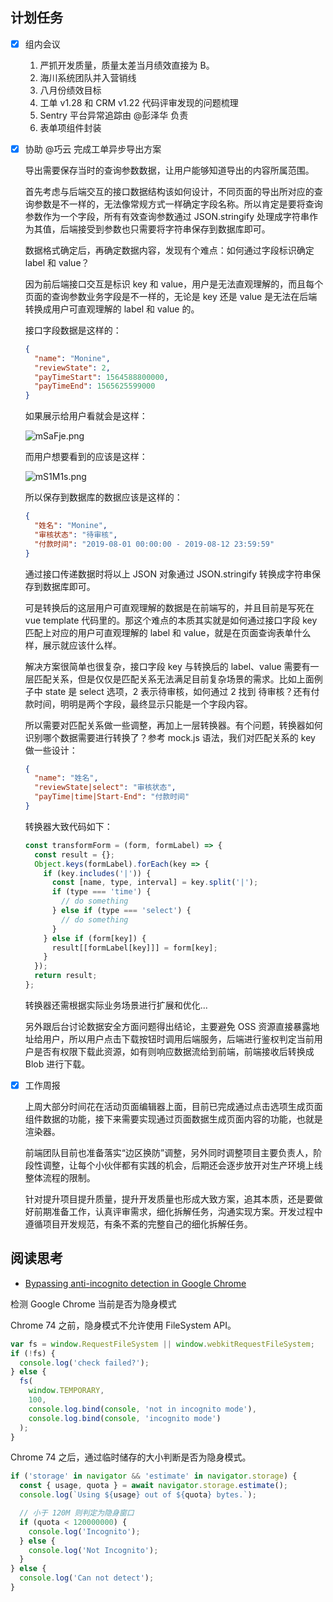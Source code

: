 ## 计划任务

- [x] 组内会议

  1. 严抓开发质量，质量太差当月绩效直接为 B。
  2. 海川系统团队并入营销线
  3. 八月份绩效目标
  4. 工单 v1.28 和 CRM v1.22 代码评审发现的问题梳理
  5. Sentry 平台异常追踪由 @彭泽华 负责
  6. 表单项组件封装

- [x] 协助 @巧云 完成工单异步导出方案

  导出需要保存当时的查询参数数据，让用户能够知道导出的内容所属范围。

  首先考虑与后端交互的接口数据结构该如何设计，不同页面的导出所对应的查询参数是不一样的，无法像常规方式一样确定字段名称。所以肯定是要将查询参数作为一个字段，所有有效查询参数通过 JSON.stringify 处理成字符串作为其值，后端接受到参数也只需要将字符串保存到数据库即可。

  数据格式确定后，再确定数据内容，发现有个难点：如何通过字段标识确定 label 和 value？

  因为前后端接口交互是标识 key 和 value，用户是无法直观理解的，而且每个页面的查询参数业务字段是不一样的，无论是 key 还是 value 是无法在后端转换成用户可直观理解的 label 和 value 的。

  接口字段数据是这样的：

  ```json
  {
    "name": "Monine",
    "reviewState": 2,
    "payTimeStart": 1564588800000,
    "payTimeEnd": 1565625599000
  }
  ```

  如果展示给用户看就会是这样：

  ![mSaFje.png](https://s2.ax1x.com/2019/08/12/mSaFje.png)

  而用户想要看到的应该是这样：

  ![mS1M1s.png](https://s2.ax1x.com/2019/08/12/mS1M1s.png)

  所以保存到数据库的数据应该是这样的：

  ```json
  {
    "姓名": "Monine",
    "审核状态": "待审核",
    "付款时间": "2019-08-01 00:00:00 - 2019-08-12 23:59:59"
  }
  ```

  通过接口传递数据时将以上 JSON 对象通过 JSON.stringify 转换成字符串保存到数据库即可。

  可是转换后的这层用户可直观理解的数据是在前端写的，并且目前是写死在 vue template 代码里的。那这个难点的本质其实就是如何通过接口字段 key 匹配上对应的用户可直观理解的 label 和 value，就是在页面查询表单什么样，展示就应该什么样。

  解决方案很简单也很复杂，接口字段 key 与转换后的 label、value 需要有一层匹配关系，但是仅仅是匹配关系无法满足目前复杂场景的需求。比如上面例子中 state 是 select 选项，2 表示待审核，如何通过 2 找到 待审核？还有付款时间，明明是两个字段，最终显示只能是一个字段内容。

  所以需要对匹配关系做一些调整，再加上一层转换器。有个问题，转换器如何识别哪个数据需要进行转换了？参考 mock.js 语法，我们对匹配关系的 key 做一些设计：

  ```json
  {
    "name": "姓名",
    "reviewState|select": "审核状态",
    "payTime|time|Start-End": "付款时间"
  }
  ```

  转换器大致代码如下：

  ```js
  const transformForm = (form, formLabel) => {
    const result = {};
    Object.keys(formLabel).forEach(key => {
      if (key.includes('|')) {
        const [name, type, interval] = key.split('|');
        if (type === 'time') {
          // do something
        } else if (type === 'select') {
          // do something
        }
      } else if (form[key]) {
        result[[formLabel[key]]] = form[key];
      }
    });
    return result;
  };
  ```

  转换器还需根据实际业务场景进行扩展和优化...

  另外跟后台讨论数据安全方面问题得出结论，主要避免 OSS 资源直接暴露地址给用户，所以用户点击下载按钮时调用后端服务，后端进行鉴权判定当前用户是否有权限下载此资源，如有则响应数据流给到前端，前端接收后转换成 Blob 进行下载。

* [x] 工作周报

  上周大部分时间花在活动页面编辑器上面，目前已完成通过点击选项生成页面组件数据的功能，接下来需要实现通过页面数据生成页面内容的功能，也就是渲染器。

  前端团队目前也准备落实“边区换防”调整，另外同时调整项目主要负责人，阶段性调整，让每个小伙伴都有实践的机会，后期还会逐步放开对生产环境上线整体流程的限制。

  针对提升项目提升质量，提升开发质量也形成大致方案，追其本质，还是要做好前期准备工作，认真评审需求，细化拆解任务，沟通实现方案。开发过程中遵循项目开发规范，有条不紊的完整自己的细化拆解任务。

## 阅读思考

- [Bypassing anti-incognito detection in Google Chrome](https://mishravikas.com/articles/2019-07/bypassing-anti-incognito-detection-google-chrome.html)

检测 Google Chrome 当前是否为隐身模式

Chrome 74 之前，隐身模式不允许使用 FileSystem API。

```js
var fs = window.RequestFileSystem || window.webkitRequestFileSystem;
if (!fs) {
  console.log('check failed?');
} else {
  fs(
    window.TEMPORARY,
    100,
    console.log.bind(console, 'not in incognito mode'),
    console.log.bind(console, 'incognito mode')
  );
}
```

Chrome 74 之后，通过临时储存的大小判断是否为隐身模式。

```js
if ('storage' in navigator && 'estimate' in navigator.storage) {
  const { usage, quota } = await navigator.storage.estimate();
  console.log(`Using ${usage} out of ${quota} bytes.`);

  // 小于 120M 则判定为隐身窗口
  if (quota < 120000000) {
    console.log('Incognito');
  } else {
    console.log('Not Incognito');
  }
} else {
  console.log('Can not detect');
}
```
